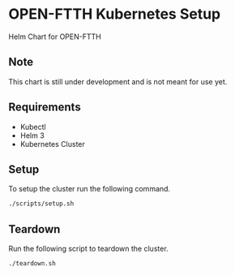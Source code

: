 # OPEN-FTTH Kubernetes Setup

Helm Chart for OPEN-FTTH

## Note

This chart is still under development and is not meant for use yet.

## Requirements

* Kubectl
* Helm 3
* Kubernetes Cluster

## Setup

To setup the cluster run the following command.

``` sh
./scripts/setup.sh
```

## Teardown

Run the following script to teardown the cluster.

``` sh
./teardown.sh
```
